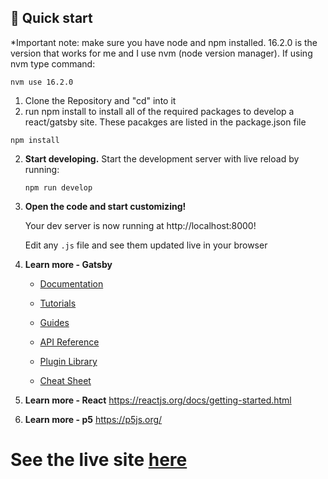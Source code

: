 

## 🚀 Quick start
*Important note: make sure you have node and npm installed. 16.2.0 is the version that works for me and I use nvm (node version manager). If using nvm type command:
``` shell
nvm use 16.2.0
```
1. Clone the Repository and "cd" into it
2. run npm install to install all of the required packages to develop a react/gatsby site. These pacakges are listed in the package.json file
```shell
npm install
```

2.  **Start developing.**
    Start the development server with live reload by running:
    ```shell
    npm run develop
    ```

3.  **Open the code and start customizing!**

    Your dev server is now running at http://localhost:8000!

    Edit any `.js` file and see them updated live in your browser

4.  **Learn more - Gatsby**

    - [Documentation](https://www.gatsbyjs.com/docs/?utm_source=starter&utm_medium=readme&utm_campaign=minimal-starter)

    - [Tutorials](https://www.gatsbyjs.com/tutorial/?utm_source=starter&utm_medium=readme&utm_campaign=minimal-starter)

    - [Guides](https://www.gatsbyjs.com/tutorial/?utm_source=starter&utm_medium=readme&utm_campaign=minimal-starter)

    - [API Reference](https://www.gatsbyjs.com/docs/api-reference/?utm_source=starter&utm_medium=readme&utm_campaign=minimal-starter)

    - [Plugin Library](https://www.gatsbyjs.com/plugins?utm_source=starter&utm_medium=readme&utm_campaign=minimal-starter)

    - [Cheat Sheet](https://www.gatsbyjs.com/docs/cheat-sheet/?utm_source=starter&utm_medium=readme&utm_campaign=minimal-starter)

5.  **Learn more - React**
https://reactjs.org/docs/getting-started.html
6.  **Learn more - p5**
https://p5js.org/


# See the live site [here](https://ofekperes.github.io/controls-visualization/)

